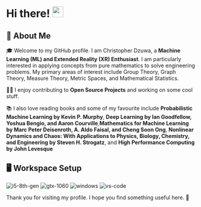 # Hi there! <img src="https://media.giphy.com/media/hvRJCLFzcasrR4ia7z/giphy.gif" width="29px" height="29px">

## 🚀 About Me

🎓 Welcome to my GitHub profile. I am Christopher Dzuwa, a **Machine Learning (ML) and Extended Reality (XR) Enthusiast**. I am particularly interested in applying concepts from pure mathematics to solve engineering problems. My primary areas of interest include Group Theory, Graph Theory, Measure Theory, Metric Spaces, and Mathematical Statistics.

👨‍💻 I enjoy contributing to **Open Source Projects** and working on some cool stuff.


📚 I also love reading books and some of my favourite include **Probabilistic Machine Learning by Kevin P. Murphy**, **Deep Learning by Ian Goodfellow, Yoshua Bengio, and Aaron Courville**,**Mathematics for Machine Learning by Marc Peter Deisenroth, A. Aldo Faisal, and Cheng Soon Ong**, **Nonlinear Dynamics and Chaos: With Applications to Physics, Biology, Chemistry, and Engineering by Steven H. Strogatz**, and **High Performance Computing by John Levesque**




## 🖥️ Workspace Setup

![i5-8th-gen](https://img.shields.io/badge/AMD%20-RYZEN-white)
![gtx-1060](https://img.shields.io/badge/NVIDIA-RTX%203050-white)
![windows](https://img.shields.io/badge/WINDOWS-11-white)
![vs-code](https://img.shields.io/badge/JETBRAINS%20PROFESSIONAL-TOOLS-white)


Thank you for visiting my profile. I hope you find something useful here. 🥺

